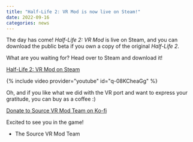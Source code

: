 ```yaml
---
title: "Half-Life 2: VR Mod is now live on Steam!"
date: 2022-09-16
categories: news
---
```


The day has come! *Half-Life 2: VR Mod* is live on Steam, and you can download
the public beta if you own a copy of the original *Half-Life 2*.

What are you waiting for? Head over to Steam and download it!

[Half-Life 2: VR Mod on Steam](https://store.steampowered.com/app/658920/HalfLife_2_VR_Mod/)

{% include video provider="youtube" id="q-08KCheaGg" %}

Oh, and if you like what we did with the VR port and want to express your gratitude,
you can buy as a coffee :)

[Donate to Source VR Mod Team on Ko-fi](https://ko-fi.com/sourcevrmodteam)

Excited to see you in the game!

- The Source VR Mod Team
